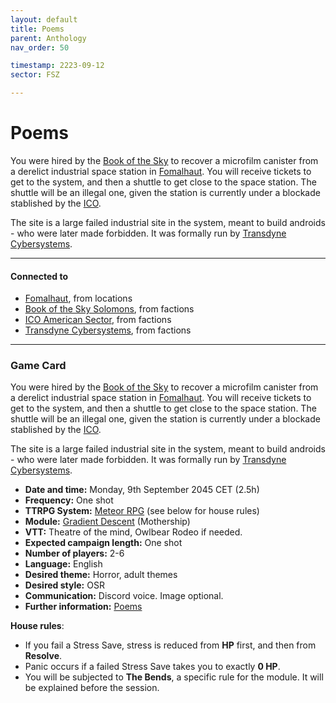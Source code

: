 ```yaml
---
layout: default
title: Poems
parent: Anthology
nav_order: 50

timestamp: 2223-09-12
sector: FSZ

---
```

# Poems

You were hired by the [Book of the Sky](../factions/bookSky.md) to recover a microfilm canister from a derelict industrial space station in [Fomalhaut](../locations/Fomalhaut.md).
You will receive tickets to get to the system, and then a shuttle to get close to the space station.
The shuttle will be an illegal one, given the station is currently under a blockade stablished by the [ICO](../factions/ico.md).

The site is a large failed industrial site in the system, meant to build androids - who were later made forbidden.
It was formally run by [Transdyne Cybersystems](../factions/TDC.md).

---
#### Connected to

<!-- QueryToSerialize: LIST without ID "["+ title + "](https://terra-campaigns.github.io/"+ regexreplace(file.path, ".md", "") + ")" + ", from " + regexreplace(file.folder, "hostile/", "") FROM ([[]]) OR outgoing([[]]) SORT file.folder DESC -->
<!-- SerializedQuery: LIST without ID "["+ title + "](https://terra-campaigns.github.io/"+ regexreplace(file.path, ".md", "") + ")" + ", from " + regexreplace(file.folder, "hostile/", "") FROM ([[]]) OR outgoing([[]]) SORT file.folder DESC -->
- [Fomalhaut](https://terra-campaigns.github.io/hostile/locations/Fomalhaut), from locations
- [Book of the Sky Solomons](https://terra-campaigns.github.io/hostile/factions/bookSky), from factions
- [ICO American Sector](https://terra-campaigns.github.io/hostile/factions/ico), from factions
- [Transdyne Cybersystems](https://terra-campaigns.github.io/hostile/factions/TDC), from factions
<!-- SerializedQuery END -->

---
### Game Card

You were hired by the [Book of the Sky](../factions/bookSky.md) to recover a microfilm canister from a derelict industrial space station in [Fomalhaut](../locations/Fomalhaut.md).
You will receive tickets to get to the system, and then a shuttle to get close to the space station.
The shuttle will be an illegal one, given the station is currently under a blockade stablished by the [ICO](../factions/ico.md).

The site is a large failed industrial site in the system, meant to build androids - who were later made forbidden.
It was formally run by [Transdyne Cybersystems](../factions/TDC.md).

- **Date and time:** Monday, 9th September 2045 CET (2.5h)
- **Frequency:** One shot
- **TTRPG System:** [Meteor RPG](https://www.meteorrpg.com/) (see below for house rules)
- **Module:** [Gradient Descent](https://www.tuesdayknightgames.com/products/gradient-descent?srsltid=AfmBOop0VAcLpJ92ergFpqRkOcNYhkvvyJM8Lb4HfGoAcmgSPcWJ9s7l) (Mothership)
- **VTT:** Theatre of the mind, Owlbear Rodeo if needed.
- **Expected campaign length:** One shot
- **Number of players:** 2-6
- **Language:** English
- **Desired theme:** Horror, adult themes
- **Desired style:** OSR
- **Communication:** Discord voice. Image optional.
- **Further information:** [Poems](https://terra-campaigns.github.io/hostile/chapters/anthology_050)

**House rules**:

- If you fail a Stress Save, stress is reduced from **HP** first, and then from **Resolve**.
- Panic occurs if a failed Stress Save takes you to exactly **0 HP**.
- You will be subjected to **The Bends**, a specific rule for the module. It will be explained before the session.
